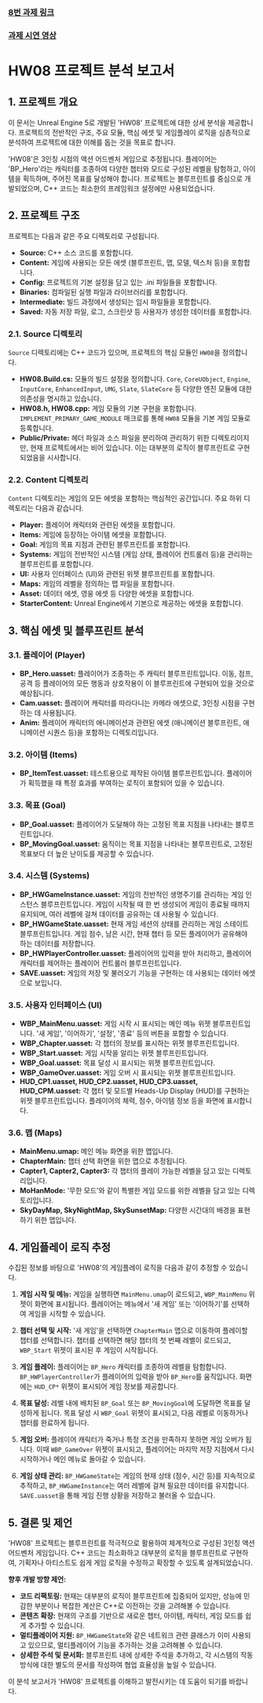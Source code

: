 
### [8번 과제 링크](https://drive.google.com/drive/folders/1ro-FJkexqxK0bXNmIBt2BX0KoROOg8zd?usp=drive_link) 
### [과제 시연 영상](https://blog.naver.com/seowool719/223943306472)

# HW08 프로젝트 분석 보고서

## 1. 프로젝트 개요

이 문서는 Unreal Engine 5로 개발된 'HW08' 프로젝트에 대한 상세 분석을 제공합니다. 프로젝트의 전반적인 구조, 주요 모듈, 핵심 에셋 및 게임플레이 로직을 심층적으로 분석하여 프로젝트에 대한 이해를 돕는 것을 목표로 합니다.

'HW08'은 3인칭 시점의 액션 어드벤처 게임으로 추정됩니다. 플레이어는 'BP_Hero'라는 캐릭터를 조종하여 다양한 챕터와 모드로 구성된 레벨을 탐험하고, 아이템을 획득하며, 주어진 목표를 달성해야 합니다. 프로젝트는 블루프린트를 중심으로 개발되었으며, C++ 코드는 최소한의 프레임워크 설정에만 사용되었습니다.

## 2. 프로젝트 구조

프로젝트는 다음과 같은 주요 디렉토리로 구성됩니다.

- **Source:** C++ 소스 코드를 포함합니다.
- **Content:** 게임에 사용되는 모든 에셋 (블루프린트, 맵, 모델, 텍스처 등)을 포함합니다.
- **Config:** 프로젝트의 기본 설정을 담고 있는 .ini 파일들을 포함합니다.
- **Binaries:** 컴파일된 실행 파일과 라이브러리를 포함합니다.
- **Intermediate:** 빌드 과정에서 생성되는 임시 파일들을 포함합니다.
- **Saved:** 자동 저장 파일, 로그, 스크린샷 등 사용자가 생성한 데이터를 포함합니다.

### 2.1. Source 디렉토리

`Source` 디렉토리에는 C++ 코드가 있으며, 프로젝트의 핵심 모듈인 `HW08`을 정의합니다.

- **HW08.Build.cs:** 모듈의 빌드 설정을 정의합니다. `Core`, `CoreUObject`, `Engine`, `InputCore`, `EnhancedInput`, `UMG`, `Slate`, `SlateCore` 등 다양한 엔진 모듈에 대한 의존성을 명시하고 있습니다.
- **HW08.h, HW08.cpp:** 게임 모듈의 기본 구현을 포함합니다. `IMPLEMENT_PRIMARY_GAME_MODULE` 매크로를 통해 `HW08` 모듈을 기본 게임 모듈로 등록합니다.
- **Public/Private:** 헤더 파일과 소스 파일을 분리하여 관리하기 위한 디렉토리이지만, 현재 프로젝트에서는 비어 있습니다. 이는 대부분의 로직이 블루프린트로 구현되었음을 시사합니다.

### 2.2. Content 디렉토리

`Content` 디렉토리는 게임의 모든 에셋을 포함하는 핵심적인 공간입니다. 주요 하위 디렉토리는 다음과 같습니다.

- **Player:** 플레이어 캐릭터와 관련된 에셋을 포함합니다.
- **Items:** 게임에 등장하는 아이템 에셋을 포함합니다.
- **Goal:** 게임의 목표 지점과 관련된 블루프린트를 포함합니다.
- **Systems:** 게임의 전반적인 시스템 (게임 상태, 플레이어 컨트롤러 등)을 관리하는 블루프린트를 포함합니다.
- **UI:** 사용자 인터페이스 (UI)와 관련된 위젯 블루프린트를 포함합니다.
- **Maps:** 게임의 레벨을 정의하는 맵 파일을 포함합니다.
- **Asset:** 데이터 에셋, 영웅 에셋 등 다양한 에셋을 포함합니다.
- **StarterContent:** Unreal Engine에서 기본으로 제공하는 에셋을 포함합니다.

## 3. 핵심 에셋 및 블루프린트 분석

### 3.1. 플레이어 (Player)

- **BP_Hero.uasset:** 플레이어가 조종하는 주 캐릭터 블루프린트입니다. 이동, 점프, 공격 등 플레이어의 모든 행동과 상호작용이 이 블루프린트에 구현되어 있을 것으로 예상됩니다.
- **Cam.uasset:** 플레이어 캐릭터를 따라다니는 카메라 에셋으로, 3인칭 시점을 구현하는 데 사용됩니다.
- **Anim:** 플레이어 캐릭터의 애니메이션과 관련된 에셋 (애니메이션 블루프린트, 애니메이션 시퀀스 등)을 포함하는 디렉토리입니다.

### 3.2. 아이템 (Items)

- **BP_ItemTest.uasset:** 테스트용으로 제작된 아이템 블루프린트입니다. 플레이어가 획득했을 때 특정 효과를 부여하는 로직이 포함되어 있을 수 있습니다.

### 3.3. 목표 (Goal)

- **BP_Goal.uasset:** 플레이어가 도달해야 하는 고정된 목표 지점을 나타내는 블루프린트입니다.
- **BP_MovingGoal.uasset:** 움직이는 목표 지점을 나타내는 블루프린트로, 고정된 목표보다 더 높은 난이도를 제공할 수 있습니다.

### 3.4. 시스템 (Systems)

- **BP_HWGameInstance.uasset:** 게임의 전반적인 생명주기를 관리하는 게임 인스턴스 블루프린트입니다. 게임이 시작될 때 한 번 생성되어 게임이 종료될 때까지 유지되며, 여러 레벨에 걸쳐 데이터를 공유하는 데 사용될 수 있습니다.
- **BP_HWGameState.uasset:** 현재 게임 세션의 상태를 관리하는 게임 스테이트 블루프린트입니다. 게임 점수, 남은 시간, 현재 챕터 등 모든 플레이어가 공유해야 하는 데이터를 저장합니다.
- **BP_HWPlayerController.uasset:** 플레이어의 입력을 받아 처리하고, 플레이어 캐릭터를 제어하는 플레이어 컨트롤러 블루프린트입니다.
- **SAVE.uasset:** 게임의 저장 및 불러오기 기능을 구현하는 데 사용되는 데이터 에셋으로 보입니다.

### 3.5. 사용자 인터페이스 (UI)

- **WBP_MainMenu.uasset:** 게임 시작 시 표시되는 메인 메뉴 위젯 블루프린트입니다. '새 게임', '이어하기', '설정', '종료' 등의 버튼을 포함할 수 있습니다.
- **WBP_Chapter.uasset:** 각 챕터의 정보를 표시하는 위젯 블루프린트입니다.
- **WBP_Start.uasset:** 게임 시작을 알리는 위젯 블루프린트입니다.
- **WBP_Goal.uasset:** 목표 달성 시 표시되는 위젯 블루프린트입니다.
- **WBP_GameOver.uasset:** 게임 오버 시 표시되는 위젯 블루프린트입니다.
- **HUD_CP1.uasset, HUD_CP2.uasset, HUD_CP3.uasset, HUD_CPM.uasset:** 각 챕터 및 모드별 Heads-Up Display (HUD)를 구현하는 위젯 블루프린트입니다. 플레이어의 체력, 점수, 아이템 정보 등을 화면에 표시합니다.

### 3.6. 맵 (Maps)

- **MainMenu.umap:** 메인 메뉴 화면을 위한 맵입니다.
- **ChapterMain:** 챕터 선택 화면을 위한 맵으로 추정됩니다.
- **Capter1, Capter2, Capter3:** 각 챕터의 플레이 가능한 레벨을 담고 있는 디렉토리입니다.
- **MoHanMode:** '무한 모드'와 같이 특별한 게임 모드를 위한 레벨을 담고 있는 디렉토리입니다.
- **SkyDayMap, SkyNightMap, SkySunsetMap:** 다양한 시간대의 배경을 표현하기 위한 맵입니다.

## 4. 게임플레이 로직 추정

수집된 정보를 바탕으로 'HW08'의 게임플레이 로직을 다음과 같이 추정할 수 있습니다.

1.  **게임 시작 및 메뉴:** 게임을 실행하면 `MainMenu.umap`이 로드되고, `WBP_MainMenu` 위젯이 화면에 표시됩니다. 플레이어는 메뉴에서 '새 게임' 또는 '이어하기'를 선택하여 게임을 시작할 수 있습니다.

2.  **챕터 선택 및 시작:** '새 게임'을 선택하면 `ChapterMain` 맵으로 이동하여 플레이할 챕터를 선택합니다. 챕터를 선택하면 해당 챕터의 첫 번째 레벨이 로드되고, `WBP_Start` 위젯이 표시된 후 게임이 시작됩니다.

3.  **게임 플레이:** 플레이어는 `BP_Hero` 캐릭터를 조종하여 레벨을 탐험합니다. `BP_HWPlayerController`가 플레이어의 입력을 받아 `BP_Hero`를 움직입니다. 화면에는 `HUD_CP*` 위젯이 표시되어 게임 정보를 제공합니다.

4.  **목표 달성:** 레벨 내에 배치된 `BP_Goal` 또는 `BP_MovingGoal`에 도달하면 목표를 달성하게 됩니다. 목표 달성 시 `WBP_Goal` 위젯이 표시되고, 다음 레벨로 이동하거나 챕터를 완료하게 됩니다.

5.  **게임 오버:** 플레이어 캐릭터가 죽거나 특정 조건을 만족하지 못하면 게임 오버가 됩니다. 이때 `WBP_GameOver` 위젯이 표시되고, 플레이어는 마지막 저장 지점에서 다시 시작하거나 메인 메뉴로 돌아갈 수 있습니다.

6.  **게임 상태 관리:** `BP_HWGameState`는 게임의 현재 상태 (점수, 시간 등)를 지속적으로 추적하고, `BP_HWGameInstance`는 여러 레벨에 걸쳐 필요한 데이터를 유지합니다. `SAVE.uasset`을 통해 게임 진행 상황을 저장하고 불러올 수 있습니다.

## 5. 결론 및 제언

'HW08' 프로젝트는 블루프린트를 적극적으로 활용하여 체계적으로 구성된 3인칭 액션 어드벤처 게임입니다. C++ 코드는 최소화하고 대부분의 로직을 블루프린트로 구현하여, 기획자나 아티스트도 쉽게 게임 로직을 수정하고 확장할 수 있도록 설계되었습니다.

**향후 개발 방향 제언:**

- **코드 리팩토링:** 현재는 대부분의 로직이 블루프린트에 집중되어 있지만, 성능에 민감한 부분이나 복잡한 계산은 C++로 이전하는 것을 고려해볼 수 있습니다.
- **콘텐츠 확장:** 현재의 구조를 기반으로 새로운 챕터, 아이템, 캐릭터, 게임 모드를 쉽게 추가할 수 있습니다.
- **멀티플레이어 지원:** `BP_HWGameState`와 같은 네트워크 관련 클래스가 이미 사용되고 있으므로, 멀티플레이어 기능을 추가하는 것을 고려해볼 수 있습니다.
- **상세한 주석 및 문서화:** 블루프린트 내에 상세한 주석을 추가하고, 각 시스템의 작동 방식에 대한 별도의 문서를 작성하여 협업 효율성을 높일 수 있습니다.

이 분석 보고서가 'HW08' 프로젝트를 이해하고 발전시키는 데 도움이 되기를 바랍니다.
